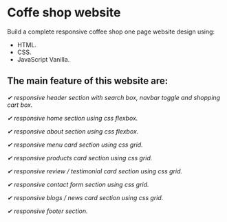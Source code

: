 # Coffe shop website 

Build a complete responsive coffee shop one page website design using:

* HTML.
* CSS.
* JavaScript Vanilla.

## The main feature of this website are:

*✔ responsive header section with search box, navbar toggle and shopping cart box.*

*✔ responsive home section using css flexbox.*

*✔ responsive about section using css flexbox.*

*✔ responsive menu card section using css grid.*

*✔ responsive products card section using css grid.*

*✔ responsive review / testimonial card section using css grid.*

*✔ responsive contact form section using css grid.*

*✔ responsive blogs / news card section using css grid.*

*✔ responsive footer section.*

